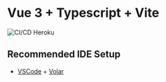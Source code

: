 # Vue 3 + Typescript + Vite

![CI/CD Heroku](https://github.com/ochemerys/vite-vue-boilerplate/actions/workflows/ci-cd-heroku.yml/badge.svg)

## Recommended IDE Setup

- [VSCode](https://code.visualstudio.com/) + [Volar](https://marketplace.visualstudio.com/items?itemName=johnsoncodehk.volar)
